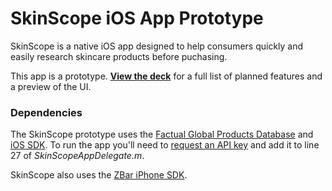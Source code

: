 SkinScope iOS App Prototype
===========================

SkinScope is a native iOS app designed to help consumers quickly and easily research skincare products before puchasing. 

This app is a prototype. **[View the deck](http://www.slideshare.net/CarlaCrandall/skinscope-ios-app-process-annotated-designs)** for a full list of planned features and a preview of the UI.


### Dependencies

The SkinScope prototype uses the [Factual Global Products Database](http://www.factual.com/products/cpg) and [iOS SDK](https://github.com/Factual/factual-ios-sdk). To run the app you'll need to [request an API key](https://www.factual.com/api-keys/request) and add it to line 27 of *SkinScopeAppDelegate.m*.

SkinScope also uses the [ZBar iPhone SDK](http://zbar.sourceforge.net/iphone/sdkdoc/).